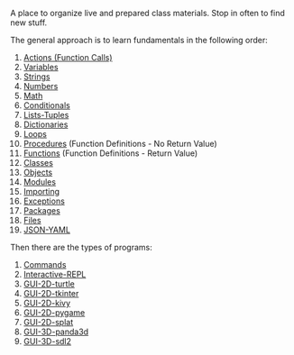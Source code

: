 A place to organize live and prepared class materials. Stop in often to
find new stuff.

The general approach is to learn fundamentals in the following order:

1. [Actions (Function Calls)](actions)
1. [Variables](variables) 
1. [Strings](strings)
1. [Numbers](numbers)
1. [Math](math)
1. [Conditionals](conditionals)
1. [Lists-Tuples](lists-tuples)
1. [Dictionaries](dictionaries)
1. [Loops](loops)
1. [Procedures](procedures) (Function Definitions - No Return Value)
1. [Functions](functions) (Function Definitions - Return Value)
1. [Classes](classes)
1. [Objects](objects)
1. [Modules](modules)
1. [Importing](importing)
1. [Exceptions](exceptions)
1. [Packages](packages)
1. [Files](files)
1. [JSON-YAML](json)

Then there are the types of programs:

1. [Commands](commands)
1. [Interactive-REPL](interactive-repl)
1. [GUI-2D-turtle](turtle)
1. [GUI-2D-tkinter](tkinter)
1. [GUI-2D-kivy](kivy)
1. [GUI-2D-pygame](pygame)
1. [GUI-2D-splat](spat)
1. [GUI-3D-panda3d](panda3d)
1. [GUI-3D-sdl2](sdl2)
